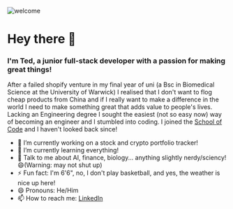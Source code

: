 ![welcome](https://www.pngall.com/wp-content/uploads/4/Welcome-Banner.png)
# Hey there 👋
### I'm Ted, a junior full-stack developer with a passion for making great things!
After a failed shopify venture in my final year of uni (a Bsc in Biomedical Science at the University of Warwick) I realised that I don't want to flog cheap products from China and if I really want to make a difference in the world I need to make something great that adds value to people's lives. Lacking an Engineering degree I sought the easiest (not so easy now) way of becoming an engineer and I stumbled into coding. I joined the [School of Code](https://www.schoolofcode.co.uk/) and I haven't looked back since!


- 🔭 I’m currently working on a stock and crypto portfolio tracker!
- 🌱 I’m currently learning everything!
- 💬 Talk to me about AI, finance, biology... anything slightly nerdy/sciency!😄(Warning: may not shut up)
- ⚡ Fun fact: I'm 6'6", no, I don't play basketball, and yes, the weather is nice up here! 
- 😄 Pronouns: He/Him
- 📫 How to reach me: [LinkedIn][1]

<!--
**TedPhillips1/TedPhillips1** is a ✨ _special_ ✨ repository because its `README.md` (this file) appears on your GitHub profile.

Here are some ideas to get you started:

- 👯 I’m looking to collaborate on ...
- 🤔 I’m looking for help with ...
 ...

-->
[1]:https://www.linkedin.com/in/ted-phillips-869127225/
